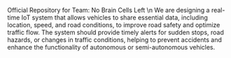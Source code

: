 Official Repository for Team: No Brain Cells Left
\n
We are designing a real-time IoT system that allows vehicles to share essential data, including location, speed, and road conditions, to improve road safety and optimize traffic flow. The system should provide timely alerts for sudden stops, road hazards, or changes in traffic conditions, helping to prevent accidents and enhance the functionality of autonomous or semi-autonomous vehicles.
